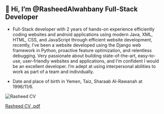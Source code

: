 ## 👋 Hi, I’m @RasheedAlwahbany Full-Stack Developer

- Full-Stack developer with 2 years of hands-on experience efficiently coding websites and android applications using modern Java, XML, HTML, CSS, and JavaScript through efficient website development, recently, I’ve been a website developed using the Django web framework in Python, proactive feature optimization, and relentless debugging. Very passionate about building state-of-the-art, easy-to-use, user-friendly websites and applications, and I’m confident I would be an excellent developer. I’m adept at using interpersonal abilities to work as part of a team and individually.

- Date and place of birth in Yemen, Taiz, Sharaab Al-Rawanah at 1996/11/6.

![Rasheed CV](https://user-images.githubusercontent.com/72201824/203067729-f9233522-042e-46c5-878e-5a9cb3282023.png)


[Rasheed CV .pdf](https://github.com/RasheedAlwahbany/RasheedAlwahbany/files/10056727/Rasheed.CV.pdf)


<!---
RasheedAlwahbany/RasheedAlwahbany is a ✨ special ✨ repository because its `README.md` (this file) appears on your GitHub profile.
You can click the Preview link to take a look at your changes.
--->

